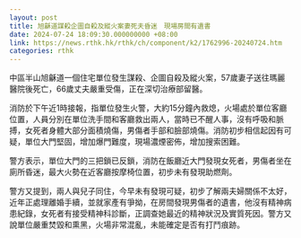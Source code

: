 ```yaml
---
layout: post
title: 旭龢道謀殺企圖自殺及縱火案妻死夫昏迷　現場房間有遺書
date: 2024-07-24 18:09:30.000000000 +08:00
link: https://news.rthk.hk/rthk/ch/component/k2/1762996-20240724.htm
categories: rthk
---
```


中區半山旭龢道一個住宅單位發生謀殺、企圖自殺及縱火案，57歲妻子送往瑪麗醫院後死亡，66歲丈夫嚴重受傷，正在深切治療部留醫。

消防於下午近1時接報，指單位發生火警，大約15分鐘內救熄，火場處於單位客廳位置，人員分別在單位洗手間和客廳救出兩人，當時已不醒人事，沒有呼吸和脈搏，女死者身體大部分面積燒傷，男傷者手部和臉部燒傷。消防初步相信起因有可疑，單位大門堅固，增加爆門難度，現場濃煙密佈，增加搜索困難。

警方表示，單位大門的三把鎖已反鎖，消防在飯廳近大門發現女死者，男傷者坐在廁所昏迷，最大火勢在近客廳按摩椅位置，初步未有發現助燃劑。

警方又提到，兩人與兒子同住，今早未有發現可疑，初步了解兩夫婦關係不太好，近年正處理離婚手續，並就家產有爭拗，在房間發現男傷者的遺書，他沒有精神病患紀錄，女死者有接受精神科診斷，正調查她最近的精神狀況及實質死因。警方又說單位嚴重焚毀和熏黑，火場非常混亂，未能確定是否有打鬥痕跡。
